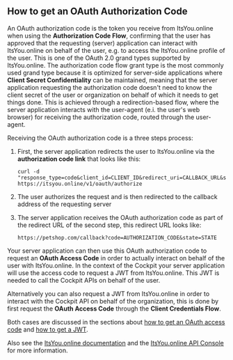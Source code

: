## How to get an OAuth Authorization Code

An OAuth authorization code is the token you receive from ItsYou.online when using the **Authorization Code Flow**, confirming that the user has approved that the requesting (server) application can interact with ItsYou.online on behalf of the user, e.g. to access the ItsYou.online profile of the user. This is one of the OAuth 2.0 grand types supported by ItsYou.online. The authorization code flow grant type is the most commonly used grand type because it is optimized for server-side applications where **Client Secret Confidentiality** can be maintained, meaning that the server application requesting the authorization code doesn't need to know the client secret of the user or organization on behalf of which it needs to get things done. This is achieved through a redirection-based flow, where the server application interacts with the user-agent (e.i. the user's web browser) for receiving the authorization code, routed through the user-agent.

Receiving the OAuth authorization code is a three steps process:

1. First, the server application redirects the user to ItsYou.online via the **authorization code link** that looks like this:

   ```
   curl -d "response_type=code&client_id=CLIENT_ID&redirect_uri=CALLBACK_URL&scope=user:name&state=STATE"
   https://itsyou.online/v1/oauth/authorize
   ```

2. The user authorizes the request and is then redirected to the callback address of the requesting server

3. The server application receives the OAuth authorization code as part of the redirect URL of the second step, this redirect URL looks like:

   ```
   https://petshop.com/callback?code=AUTHORIZATION_CODE&state=STATE
   ```

Your server application can then use this OAuth authorization code to request an **OAuth Access Code** in order to actually interact on behalf of the user with ItsYou.online. In the context of the Cockpit your server application will use the access code to request a JWT from ItsYou.online. This JWT is needed to call the Cockpit APIs on behalf of the user.

Alternatively you can also request a JWT from ItsYou.online in order to interact with the Cockpit API on behalf of the organization, this is done by first request the **OAuth Access Code** through the **Client Credentials Flow**.

Both cases are discussed in the sections about [how to get an OAuth access code](../Get_oauth_access_token/Get_oauth_access_token) and [how to get a JWT](../Get_JWT/Get_JWT.md).

Also see the [ItsYou.online documentation](https://www.gitbook.com/book/gig/itsyouonline/details) and the [ItsYou.online API Console](
https://itsyou.online/apidocumentation) for more information.
